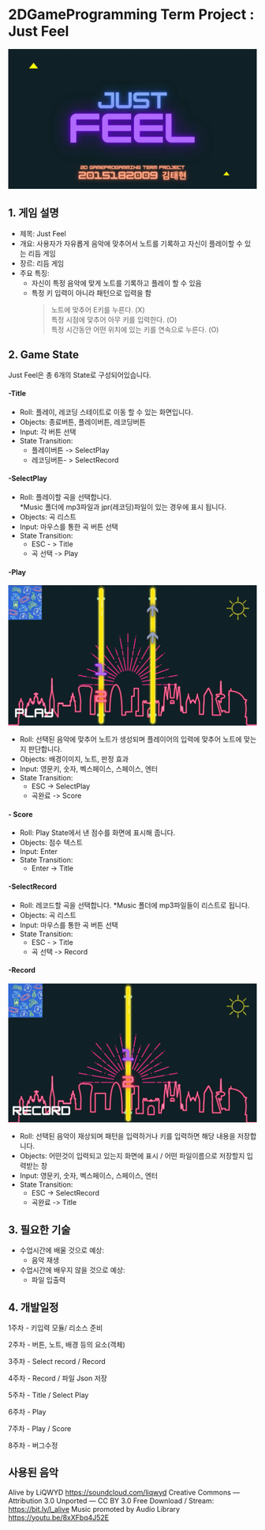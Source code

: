 2DGameProgramming Term Project : Just Feel
======
![alt text](https://github.com/Voyager95/2DGameProgramming/blob/master/JustFeel_Main.png "Logo Title Text")
## 1. 게임 설명
- 제목: Just Feel
- 개요: 사용자가 자유롭게 음악에 맞추어서 노트를 기록하고 자신이 플레이할 수 있는 리듬 게임  
- 장르: 리듬 게임
- 주요 특징: 
  - 자신이 특정 음악에 맞게 노트를 기록하고 플레이 할 수 있음
  - 특정 키 입력이 아니라 패턴으로 입력을 함 
      > 노트에 맞추어 E키를 누른다. (X)  
      > 특정 시점에 맞추어 아무 키를 입력한다. (O)  
      > 특정 시간동안 어떤 위치에 있는 키를 연속으로 누른다. (O)  
    
## 2. Game State
Just Feel은 총 6개의 State로 구성되어있습니다.

#### -Title
 -	Roll: 플레이, 레코딩 스테이트로 이동 할 수 있는 화면입니다.
 -	Objects: 종료버튼, 플레이버튼, 레코딩버튼
 -	Input: 각 버튼 선택
 -	State Transition: 
    - 플레이버튼 -> SelectPlay
    - 레코딩버튼- > SelectRecord

#### -SelectPlay
  -	Roll: 플레이할 곡을 선택합니다.  
    *Music 폴더에 mp3파일과 jpr(레코딩)파일이 있는 경우에 표시 됩니다.
  -	Objects: 곡 리스트
  -	Input: 마우스를 통한 곡 버튼 선택
  -	State Transition:
    - ESC - > Title
    - 곡 선택 -> Play
    
#### -Play
![alt text](https://github.com/Voyager95/2DGameProgramming/blob/master/JustFeel_Play.png "Logo Title Text")
  -	Roll: 선택된 음악에 맞추어 노트가 생성되며 플레이어의 입력에 맞추어 노트에 맞는지 판단합니다.
  -	Objects: 배경이미지, 노트, 판정 효과
  - Input: 영문키, 숫자, 벡스페이스, 스페이스, 엔터
  - State Transition:
    - ESC -> SelectPlay
    - 곡완료 -> Score

#### - Score
  - Roll: Play State에서 낸 점수를 화면에 표시해 줍니다.
  - Objects: 점수 텍스트
  - Input: Enter
  - State Transition:
    -  Enter -> Title
    
#### -SelectRecord
  - Roll: 레코드할 곡을 선택합니다.
    *Music 폴더에 mp3파일들이 리스트로 됩니다.
  - Objects: 곡 리스트
  - Input: 마우스를 통한 곡 버튼 선택
  - State Transition:
    - ESC - > Title
    - 곡 선택 -> Record
    
#### -Record
![alt text](https://github.com/Voyager95/2DGameProgramming/blob/master/JustFeel_Record.png "Logo Title Text")
  - Roll: 선택된 음악이 재상되며 패턴을 입력하거나 키를 입력하면 해당 내용을 저장합니다.
  - Objects: 어떤것이 입력되고 있는지 화면에 표시 / 어떤 파일이름으로 저장할지 입력받는 창
  - Input: 영문키, 숫자, 벡스페이스, 스페이스, 엔터
  - State Transition:
    - ESC -> SelectRecord
    - 곡완료 -> Title

## 3. 필요한 기술
  - 수업시간에 배울 것으로 예상:
    - 음악 재생
  - 수업시간에 배우지 않을 것으로 예상:
    - 파일 입출력
    
## 4. 개발일정
1주차 - 키입력 모듈/ 리소스 준비

2주차 - 버튼, 노트, 배경 등의 요소(객체)

3주차 - Select record / Record

4주차 - Record / 파일 Json 저장

5주차 - Title / Select Play

6주차 - Play

7주차 - Play / Score

8주차 - 버그수정

## 사용된 음악

Alive by LiQWYD https://soundcloud.com/liqwyd
Creative Commons — Attribution 3.0 Unported — CC BY 3.0
Free Download / Stream: https://bit.ly/l_alive
Music promoted by Audio Library https://youtu.be/8xXFbq4J52E
